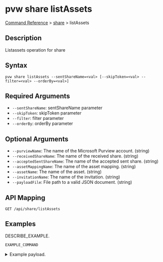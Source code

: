 # pvw share listAssets
[Command Reference](../../../README.md#command-reference) > [share](./main.md) > listAssets

## Description
Listassets operation for share

## Syntax
```
pvw share listAssets --sentShareName=<val> [--skipToken=<val> --filter=<val> --orderBy=<val>]
```

## Required Arguments
- `--sentShareName`: sentShareName parameter
- `--skipToken`: skipToken parameter
- `--filter`: filter parameter
- `--orderBy`: orderBy parameter

## Optional Arguments
- `--purviewName`: The name of the Microsoft Purview account. (string)
- `--receivedShareName`: The name of the received share. (string)
- `--acceptedSentShareName`: The name of the accepted sent share. (string)
- `--assetMappingName`: The name of the asset mapping. (string)
- `--assetName`: The name of the asset. (string)
- `--invitationName`: The name of the invitation. (string)
- `--payloadFile`: File path to a valid JSON document. (string)

## API Mapping
 >  > []()
```
GET /api/share/listAssets
```

## Examples
DESCRIBE_EXAMPLE.
```powershell
EXAMPLE_COMMAND
```
<details><summary>Example payload.</summary>
<p>

```json
PASTE_JSON_HERE
```
</p>
</details>